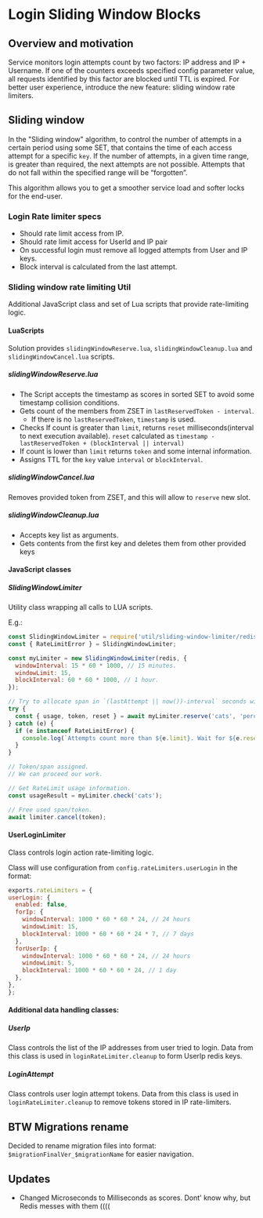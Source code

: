 # Login Sliding Window Blocks

## Overview and motivation
Service monitors login attempts count by two factors: IP address and IP + Username.
If one of the counters exceeds specified config parameter value, all requests identified by this factor
are blocked until TTL is expired. For better user experience, introduce the new feature: sliding window rate limiters.

## Sliding window
In the "Sliding window" algorithm, to control the number of attempts in a certain period using some SET, that contains the time of each access attempt for a specific `key`.
If the number of attempts, in a given time range, is greater than required, the next attempts are not possible.
Attempts that do not fall within the specified range will be “forgotten”. 

This algorithm allows you to get a smoother service load and softer locks for the end-user.

### Login Rate limiter specs
* Should rate limit access from IP.
* Should rate limit access for UserId and IP pair
* On successful login must remove all logged attempts from User and IP keys.
* Block interval is calculated from the last attempt.

### Sliding window rate limiting Util
Additional JavaScript class and set of Lua scripts that provide rate-limiting logic.

#### LuaScripts
Solution provides `slidingWindowReserve.lua`, `slidingWindowCleanup.lua` and `slidingWindowCancel.lua` scripts.

##### slidingWindowReserve.lua
* The Script accepts the timestamp as scores in sorted SET to avoid some timestamp collision conditions.
* Gets count of the members from ZSET in `lastReservedToken - interval`.
    - If there is no `lastReservedToken`, `timestamp` is used.
* Checks If count is greater than `limit`, returns `reset` milliseconds(interval to next execution available). `reset` calculated as `timestamp - lastReservedToken + (blockInterval || interval)`
* If count is lower than `limit` returns `token` and some internal information.
* Assigns TTL for the `key` value `interval` or `blockInterval`.

##### slidingWindowCancel.lua
Removes provided token from ZSET, and this will allow to `reserve` new slot.

##### slidingWindowCleanup.lua
* Accepts key list as arguments. 
* Gets contents from the first key and deletes them from other provided keys

#### JavaScript classes
##### SlidingWindowLimiter
Utility class wrapping all calls to LUA scripts.

E.g.:
```javascript
const SlidingWindowLimiter = require('util/sliding-window-limiter/redis');
const { RateLimitError } = SlidingWindowLimiter;

const myLimiter = new SlidingWindowLimiter(redis, {
  windowInterval: 15 * 60 * 1000, // 15 minutes.
  windowLimit: 15,
  blockInterval: 60 * 60 * 1000, // 1 hour.
});

// Try to allocate span in `(lastAttempt || now())-interval` seconds with max 10 slots/tokens.
try {
  const { usage, token, reset } = await myLimiter.reserve('cats', 'perchik');
} catch (e) {
  if (e instanceof RateLimitError) {
    console.log(`Attempts count more than ${e.limit}. Wait for ${e.reset} milliseconds`)
  }
}

// Token/span assigned.
// We can proceed our work.

// Get RateLimit usage information.
const usageResult = myLimiter.check('cats');

// Free used span/token.
await limiter.cancel(token);
```

#### UserLoginLimiter
Class controls login action rate-limiting logic.

Class will use configuration from `config.rateLimiters.userLogin` in the format:

  ```javascript
exports.rateLimiters = {
  userLogin: {
    enabled: false,
    forIp: {
      windowInterval: 1000 * 60 * 60 * 24, // 24 hours
      windowLimit: 15,
      blockInterval: 1000 * 60 * 60 * 24 * 7, // 7 days
    },
    forUserIp: {
      windowInterval: 1000 * 60 * 60 * 24, // 24 hours
      windowLimit: 5,
      blockInterval: 1000 * 60 * 60 * 24, // 1 day
    },
  },
};
  ```

#### Additional data handling classes:
##### UserIp
Class controls the list of the IP addresses from user tried to login.
Data from this class is used in `loginRateLimiter.cleanup` to form UserIp redis keys.

##### LoginAttempt
Class controls user login attempt tokens. Data from this class is used in `loginRateLimiter.cleanup` to remove tokens stored in IP rate-limiters.

## BTW Migrations rename
Decided to rename migration files into format: `$migrationFinalVer_$migrationName` for easier navigation.


## Updates
* Changed Microseconds to Milliseconds as scores. Dont' know why, but Redis messes with them ((((
